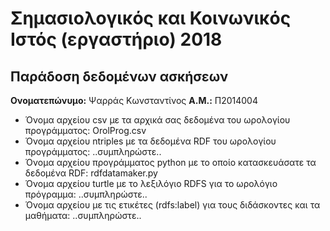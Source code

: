 # Σημασιολογικός και Κοινωνικός Ιστός (εργαστήριο) 2018
## Παράδοση δεδομένων ασκήσεων

**Ονοματεπώνυμο:** Ψαρράς Κωνσταντίνος
**Α.Μ.:** Π2014004

* Όνομα αρχείου csv με τα αρχικά σας δεδομένα του ωρολογίου προγράμματος: OrolProg.csv
* Όνομα αρχείου ntriples με τα δεδομένα RDF του ωρολογίου προγράμματος: ..συμπληρώστε..
* Όνομα αρχείου προγράμματος python με το οποίο κατασκευάσατε τα δεδομένα RDF: rdfdatamaker.py
* Όνομα αρχείου turtle με το λεξιλόγιο RDFS για το ωρολόγιο πρόγραμμα: ..συμπληρώστε..
* Όνομα αρχείου με τις ετικέτες (rdfs:label) για τους διδάσκοντες και τα μαθήματα: ..συμπληρώστε..

